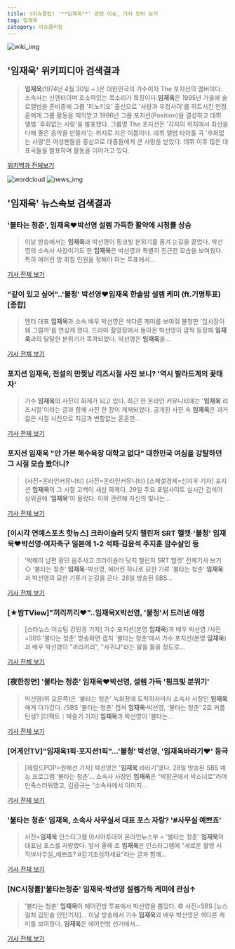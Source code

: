 ```yaml
---
title: (이슈클립) '**임재욱**' 관련 이슈, 기사 모아 보기
tag: 임재욱
category: 이슈클리핑
---
```

![wiki_img](https://user-images.githubusercontent.com/42597476/44503234-41136a80-a6d0-11e8-9071-6fc6418eafe4.png)
## **'**임재욱**'** 위키피디아 검색결과
>**임재욱**(1974년 4월 30일 ~ )은 대한민국의 가수이자 The 포지션의 멤버이다. 소속사는 신엔터이며 호소력있는 목소리가 특징이다.**임재욱**은 1995년 가을에 솔로앨범을 준비중에 그룹 '피노키오' 출신으로 '사랑과 우정사이'를 히트시킨 안정훈에게 그룹 활동을 제의받고 1996년 그룹 포지션(Position)을 결성하고 데뷔 앨범 '후회없는 사랑'을 발표했다. 그룹명 The 포지션은 '각자의 위치에서 최선을 다해 좋은 음악을 만들자'는 취지로 지은 이름이다. 데뷔 앨범 타이틀 곡 '후회없는 사랑'은 여성팬들을 중심으로 대중들에게 큰 사랑을 받았다. 데뷔 이후 많은 대표곡들을 발표하며 활동을 이어가고 있다.

<a href="https://ko.wikipedia.org/wiki/임재욱" target="_blank">위키백과 전체보기</a>

![wordcloud](https://s3.ap-northeast-2.amazonaws.com/lyrics101-wordcloud/2018-08-29-1535498648.png)
![news_img](https://user-images.githubusercontent.com/42597476/44507050-1206f400-a6e4-11e8-8d98-7ffbfebb353f.png)
## **'**임재욱**'** 뉴스속보 검색결과
### '불타는 청춘', **임재욱**♥박선영 설렘 가득한 활약에 시청률 상승

>이날 방송에서는 **임재욱**과 박선영이 핑크빛 분위기를 풍겨 눈길을 끌었다. 박선영의 소속사 사장이기도 한 **임재욱**은 박선영과 특별히 친근한 모습을 보여줬다. 특히 에어컨 방 취침 인원을 정해야 하는 투표에서...

<a href="http://tvdaily.asiae.co.kr/read.php3?aid=15354952941389188019" target="_blank">기사 전체 보기</a>

### "같이 있고 싶어"..'불청' 박선영♥**임재욱** 한솥밥 설렘 케미 (ft.기명투표) [종합]

>엔터 대표 **임재욱**과 소속 배우 박선영은 색다른 케미를 보여줘 불청판 '임사장이 왜 그럴까'를 연상케 했다. 드라마 촬영장에서 돌아온 박선영이 깜짝 등장해 **임재욱**과의 달달한 분위기가 목격되었다. 박선영은 **임재욱**을...

<a href="http://sports.chosun.com/news/ntype.htm?id=201808300100266270020287&servicedate=20180829" target="_blank">기사 전체 보기</a>

### 포지션 **임재욱**, 전설의 만찢남 리즈시절 사진 보니? '역시 발라드계의 꽃태자'

>가수 **임재욱**의 사진이 화제가 되고 있다. 최근 한 온라인 커뮤니티에는 '**임재욱** 리즈시절'이라는 글과 함께 사진 한 장이 게재되었다. 공개된 사진 속 **임재욱**은 과거 젊은 시절 사진으로 지금과 변함없는 훈훈한...

<a href="http://www.joongdo.co.kr/main/view.php?key=20180829000723483" target="_blank">기사 전체 보기</a>

### 포지션 **임재욱** "안 가본 해수욕장 대학교 없다" 대한민국 여심을 강탈하던 그 시절 모습 봤더니?

>(사진=온라인커뮤니티) (사진=온라인커뮤니티) [스페셜경제=신지우 기자] 포지션 **임재욱**의 그 시절 고백이 새삼 화제다. 29일 주요 포털사이트 실시간 검색어 상위권에 '**임재욱**'이 올랐다. 이와 관련해 자신의 빛나는...

<a href="http://www.speconomy.com/news/articleView.html?idxno=120997" target="_blank">기사 전체 보기</a>

### [이시각 연예스포츠 핫뉴스] 크라이슬러 닷지 챌린저 SRT 헬캣·'불청' **임재욱**♥박선영·여자축구 일본에 1-2 석패·김윤석 주지훈 암수살인 등

>'박해미 남편 황민 음주사고 크라이슬러 닷지 챌린저 SRT 헬캣' 전체기사 보기 ◇ ‘불타는 청춘’ **임재욱**-박선영, 에어컨 하나로 묘한 기류 ‘불타는 청춘’ **임재욱**과 박선영의 묘한 기류가 눈길을 끈다. 28일 방송된 SBS...

<a href="http://www.etoday.co.kr/news/section/newsview.php?idxno=1657233" target="_blank">기사 전체 보기</a>

### [★밤TView]"끼리끼리♥"..**임재욱**X박선영, '불청'서 드러낸 애정

>[스타뉴스 이슈팀 강민경 기자] 가수 포지션(본명 **임재욱**)과 배우 박선영 /사진=SBS '불타는 청춘' 방송화면 캡처 '불타는 청춘'에서 가수 포지션(본명 **임재욱**)과 배우 박선영이 "끼리끼리", "사귀냐"라는 말을 들을 정도로...

<a href="http://star.mt.co.kr/stview.php?no=2018082823121377945" target="_blank">기사 전체 보기</a>

### [夜한장면] '불타는 청춘' **임재욱**♥박선영, 설렘 가득 '핑크빛 분위기'

>박선영(위 오른쪽)은 '불타는 청춘' 녹화장에 도착하자마자 소속사 사장인 **임재욱**에게 다가갔다. /SBS '불타는 청춘' 캡처 **임재욱**·박선영, '불타는 청춘' 2호 커플 탄생? [더팩트｜박슬기 기자] **임재욱**과 박선영이 '불타는...

<a href="http://news.tf.co.kr/read/entertain/1731879.htm" target="_blank">기사 전체 보기</a>

### [어게인TV]"**임재욱**1픽·포지션1픽"...'불청' 박선영, '**임재욱**바라기♥' 등극

>[헤럴드POP=원해선 기자] 박선영은 '**임재욱** 바라기'였다. 28일 방송된 SBS 예능 프로그램 ‘불타는 청춘’... 소속사 사장인 **임재욱**은 “박장군에서 박소녀로”라며 만족스러워했고, 김광규는 “소속사에서 이미지...

<a href="http://biz.heraldcorp.com/view.php?ud=201808290024544303428_1" target="_blank">기사 전체 보기</a>

### '불타는 청춘' **임재욱**, 소속사 사무실서 대표 포스 자랑? '#사무실 예쁘죠'

>사진=**임재욱** 인스타그램 아시아투데이 온라인뉴스부 = '불타는 청춘' **임재욱**이 대표님 포스를 자랑했다. 앞서 올해 초 **임재욱**은 인스타그램에 "새로운 촬영 시작!#사무실_예쁘죠? #감기조심하세요"라는 글과 함께...

<a href="http://www.asiatoday.co.kr/view.php?key=20180829000717236" target="_blank">기사 전체 보기</a>

### [NC시청률]'불타는청춘' **임재욱**·박선영 설렘가득 케미에 관심↑

>'불타는 청춘' **임재욱**이 에어컨방 투표에서 박선영을 뽑았다.     © 사진=SBS [뉴스컬처 김민솔 인턴기자]... 이날 방송에서 가수 **임재욱**과 배우 박선영은 색다른 케미를 보여줬다. **임재욱**은 에어컨방 선거에서...

<a href="http://www.newsculture.tv/sub_read.html?uid=139359&section=sc155" target="_blank">기사 전체 보기</a>



